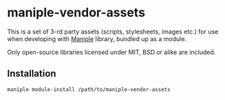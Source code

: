 # maniple-vendor-assets

This is a set of 3-rd party assets (scripts, stylesheets, images etc.) for use when developing with [Maniple](https://github.com/maniple/maniple) library, bundled up as a module. 

Only open-source libraries licensed under MIT, BSD or alike are included.

## Installation

	maniple module-install /path/to/maniple-vendor-assets